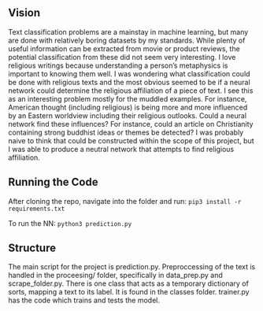 ## Vision
Text classification problems are a mainstay in machine learning, but many are done with relatively boring datasets by my standards. While plenty of useful information can be extracted from movie or product reviews, the potential classification from these did not seem very interesting. I love religious writings because understanding a person’s metaphysics is important to knowing them well. I was wondering what classification could be done with religious texts and the most obvious seemed to be if a neural network could determine the religious affiliation of a piece of text. I see this as an interesting problem mostly for the muddled examples. For instance, American thought (including religious) is being more and more influenced by an Eastern worldview including their religious outlooks. Could a neural network find these influences? For instance, could an article on Christianity containing strong buddhist ideas or themes be detected? I was probably naive to think that could be constructed within the scope of this project, but I was able to produce a neutral network that attempts to find religious affiliation. 

## Running the Code
After cloning the repo, navigate into the folder and run:
`pip3 install -r requirements.txt`

To run the NN:
`python3 prediction.py`

## Structure
The main script for the project is prediction.py.
Preproccessing of the text is handled in the proceesing/ folder, specifically in data_prep.py and scrape_folder.py.
There is one class that acts as a temporary dictionary of sorts, mapping a text to its label. It is found in the classes folder.
trainer.py has the code which trains and tests the model.
